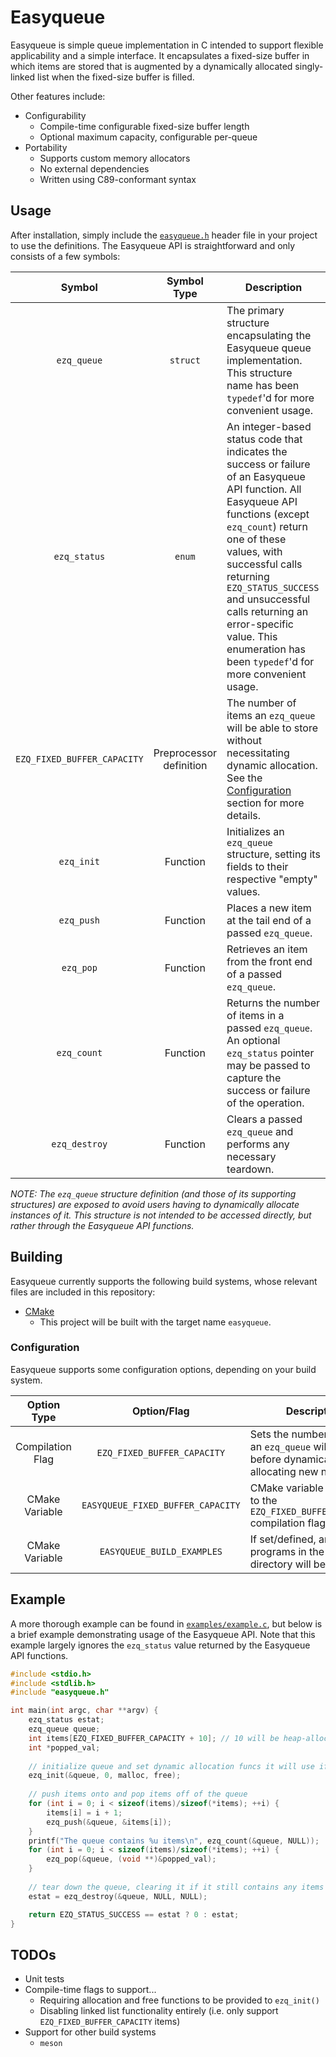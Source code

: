 # Easyqueue
Easyqueue is simple queue implementation in C intended to support flexible applicability and a simple interface. It encapsulates a fixed-size buffer in which items are stored that is augmented by a dynamically allocated singly-linked list when the fixed-size buffer is filled.

Other features include:

- Configurability
  - Compile-time configurable fixed-size buffer length
  - Optional maximum capacity, configurable per-queue
- Portability
  - Supports custom memory allocators
  - No external dependencies
  - Written using C89-conformant syntax

## Usage

After installation, simply include the [`easyqueue.h`](include/easyqueue.h) header file in your project to use the definitions. The Easyqueue API is straightforward and only consists of a few symbols:

|         **Symbol**          |     **Symbol Type**     | **Description**                                                                                                                                                                                                                                                                                                                                               |
|:---------------------------:|:-----------------------:|---------------------------------------------------------------------------------------------------------------------------------------------------------------------------------------------------------------------------------------------------------------------------------------------------------------------------------------------------------------|
|         `ezq_queue`         |        `struct`         | The primary structure encapsulating the Easyqueue queue implementation. This structure name has been `typedef`'d for more convenient usage.                                                                                                                                                                                                                   |
|        `ezq_status`         |         `enum`          | An integer-based status code that indicates the success or failure of an Easyqueue API function. All Easyqueue API functions (except `ezq_count`) return one of these values, with successful calls returning `EZQ_STATUS_SUCCESS` and unsuccessful calls returning an error-specific value. This enumeration has been `typedef`'d for more convenient usage. |
| `EZQ_FIXED_BUFFER_CAPACITY` | Preprocessor definition | The number of items an `ezq_queue` will be able to store without necessitating dynamic allocation. See the [Configuration](#configuration) section for more details.                                                                                                                                                                                          |
|         `ezq_init`          |        Function         | Initializes an `ezq_queue` structure, setting its fields to their respective "empty" values.                                                                                                                                                                                                                                                                  |
|         `ezq_push`          |        Function         | Places a new item at the tail end of a passed `ezq_queue`.                                                                                                                                                                                                                                                                                                    |
|          `ezq_pop`          |        Function         | Retrieves an item from the front end of a passed `ezq_queue`.                                                                                                                                                                                                                                                                                                 |
|         `ezq_count`         |        Function         | Returns the number of items in a passed `ezq_queue`. An optional `ezq_status` pointer may be passed to capture the success or failure of the operation.                                                                                                                                                                                                       |
|        `ezq_destroy`        |        Function         | Clears a passed `ezq_queue` and performs any necessary teardown.                                                                                                                                                                                                                                                                                              |

_NOTE: The `ezq_queue` structure definition (and those of its supporting structures) are exposed to avoid users having to dynamically allocate instances of it. This structure is not intended to be accessed directly, but rather through the Easyqueue API functions._

## Building

Easyqueue currently supports the following build systems, whose relevant files are included in this repository:

- [CMake](https://cmake.org/)
  - This project will be built with the target name `easyqueue`.

### Configuration

Easyqueue supports some configuration options, depending on your build system.

|   Option Type    |            Option/Flag            | Description                                                                                   | Default Value |
|:----------------:|:---------------------------------:|-----------------------------------------------------------------------------------------------|:-------------:|
| Compilation Flag |    `EZQ_FIXED_BUFFER_CAPACITY`    | Sets the number of items an `ezq_queue` will support before dynamically allocating new nodes. |     `32`      |
|  CMake Variable  | `EASYQUEUE_FIXED_BUFFER_CAPACITY` | CMake variable equivalent to the `EZQ_FIXED_BUFFER_CAPACITY` compilation flag.                |     `32`      |
|  CMake Variable  |    `EASYQUEUE_BUILD_EXAMPLES`     | If set/defined, any example programs in the `examples/` directory will be built.              |    _unset_    |

## Example

A more thorough example can be found in [`examples/example.c`](examples/example.c), but below is a brief example demonstrating usage of the Easyqueue API. Note that this example largely ignores the `ezq_status` value returned by the Easyqueue API functions.

```c
#include <stdio.h>
#include <stdlib.h>
#include "easyqueue.h"

int main(int argc, char **argv) {
    ezq_status estat;
    ezq_queue queue;
    int items[EZQ_FIXED_BUFFER_CAPACITY + 10]; // 10 will be heap-allocated
    int *popped_val;
    
    // initialize queue and set dynamic allocation funcs it will use if needed
    ezq_init(&queue, 0, malloc, free);
    
    // push items onto and pop items off of the queue
    for (int i = 0; i < sizeof(items)/sizeof(*items); ++i) {
        items[i] = i + 1;
        ezq_push(&queue, &items[i]);
    }
    printf("The queue contains %u items\n", ezq_count(&queue, NULL));
    for (int i = 0; i < sizeof(items)/sizeof(*items); ++i) {
        ezq_pop(&queue, (void **)&popped_val);
    }
    
    // tear down the queue, clearing it if it still contains any items
    estat = ezq_destroy(&queue, NULL, NULL);

    return EZQ_STATUS_SUCCESS == estat ? 0 : estat;
}
```

## TODOs

- Unit tests
- Compile-time flags to support...
  - Requiring allocation and free functions to be provided to `ezq_init()`
  - Disabling linked list functionality entirely (i.e. only support `EZQ_FIXED_BUFFER_CAPACITY` items)
- Support for other build systems
  - `meson`
